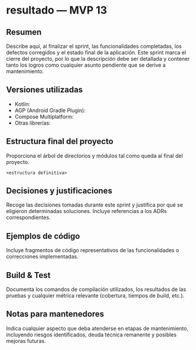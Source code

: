 # resultado — MVP 13

## Resumen

Describe aquí, al finalizar el sprint, las funcionalidades completadas, los
defectos corregidos y el estado final de la aplicación.  Este sprint marca
el cierre del proyecto, por lo que la descripción debe ser detallada y
contener tanto los logros como cualquier asunto pendiente que se derive a
mantenimiento.

## Versiones utilizadas

- Kotlin:
- AGP (Android Gradle Plugin):
- Compose Multiplatform:
- Otras librerías:

## Estructura final del proyecto

Proporciona el árbol de directorios y módulos tal como queda al final del
proyecto.

```
<estructura definitiva>
```

## Decisiones y justificaciones

Recoge las decisiones tomadas durante este sprint y justifica por qué se
eligieron determinadas soluciones.  Incluye referencias a los ADRs
correspondientes.

## Ejemplos de código

Incluye fragmentos de código representativos de las funcionalidades o
correcciones implementadas.

## Build & Test

Documenta los comandos de compilación utilizados, los resultados de las
pruebas y cualquier métrica relevante (cobertura, tiempos de build, etc.).

## Notas para mantenedores

Indica cualquier aspecto que deba atenderse en etapas de mantenimiento,
incluyendo riesgos identificados, deuda técnica remanente y posibles
mejoras futuras.